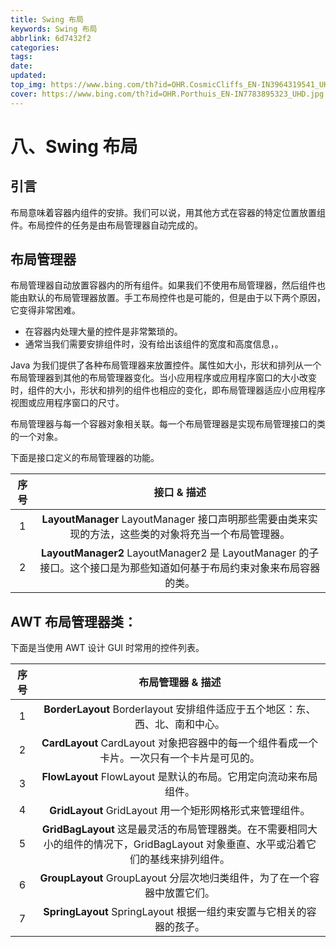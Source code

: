 ```yaml
---
title: Swing 布局
keywords: Swing 布局
abbrlink: 6d7432f2
categories:
tags:
date:
updated:
top_img: https://www.bing.com/th?id=OHR.CosmicCliffs_EN-IN3964319541_UHD.jpg
cover: https://www.bing.com/th?id=OHR.Porthuis_EN-IN7783895323_UHD.jpg
---
```

# 八、Swing 布局

## 引言

布局意味着容器内组件的安排。我们可以说，用其他方式在容器的特定位置放置组件。布局控件的任务是由布局管理器自动完成的。

## 布局管理器

布局管理器自动放置容器内的所有组件。如果我们不使用布局管理器，然后组件也能由默认的布局管理器放置。手工布局控件也是可能的，但是由于以下两个原因，它变得非常困难。

- 在容器内处理大量的控件是非常繁琐的。
- 通常当我们需要安排组件时，没有给出该组件的宽度和高度信息，。

Java 为我们提供了各种布局管理器来放置控件。属性如大小，形状和排列从一个布局管理器到其他的布局管理器变化。当小应用程序或应用程序窗口的大小改变时，组件的大小，形状和排列的组件也相应的变化，即布局管理器适应小应用程序视图或应用程序窗口的尺寸。

布局管理器与每一个容器对象相关联。每一个布局管理器是实现布局管理接口的类的一个对象。

下面是接口定义的布局管理器的功能。

| 序号 |                         接口 & 描述                          |
| :--: | :----------------------------------------------------------: |
|  1   | **LayoutManager** LayoutManager 接口声明那些需要由类来实现的方法，这些类的对象将充当一个布局管理器。 |
|  2   | **LayoutManager2** LayoutManager2 是 LayoutManager 的子接口。这个接口是为那些知道如何基于布局约束对象来布局容器的类。 |

## AWT 布局管理器类：

下面是当使用 AWT 设计 GUI 时常用的控件列表。

| 序号 |                      布局管理器 & 描述                       |
| :--: | :----------------------------------------------------------: |
|  1   | **BorderLayout** Borderlayout 安排组件适应于五个地区：东、西、北、南和中心。 |
|  2   | **CardLayout** CardLayout 对象把容器中的每一个组件看成一个卡片。一次只有一个卡片是可见的。 |
|  3   | **FlowLayout** FlowLayout 是默认的布局。它用定向流动来布局组件。 |
|  4   |   **GridLayout** GridLayout 用一个矩形网格形式来管理组件。   |
|  5   | **GridBagLayout** 这是最灵活的布局管理器类。在不需要相同大小的组件的情况下，GridBagLayout 对象垂直、水平或沿着它们的基线来排列组件。 |
|  6   | **GroupLayout** GroupLayout 分层次地归类组件，为了在一个容器中放置它们。 |
|  7   | **SpringLayout** SpringLayout 根据一组约束安置与它相关的容器的孩子。 |